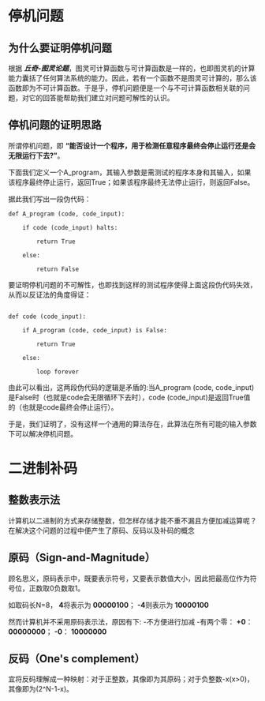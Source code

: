 # 停机问题

## 为什么要证明停机问题

根据 **_丘奇-图灵论题_**，图灵可计算函数与可计算函数是一样的，也即图灵机的计算能力囊括了任何算法系统的能力。因此，若有一个函数不是图灵可计算的，那么该函数即为不可计算函数。于是乎，停机问题便是一个与不可计算函数相关联的问题，对它的回答能帮助我们建立对问题可解性的认识。

## 停机问题的证明思路

所谓停机问题，即 **“能否设计一个程序，用于检测任意程序最终会停止运行还是会无限运行下去?”**。

下面我们定义一个A_program，其输入参数是需测试的程序本身和其输入，如果该程序最终停止运行，返回True；如果该程序最终无法停止运行，则返回False。

据此我们写出一段伪代码：
```
def A_program (code, code_input):

    if code (code_input) halts:

        return True

    else:

        return False
```
要证明停机问题的不可解性，也即找到这样的测试程序使得上面这段伪代码失效，从而以反证法的角度得证：
```

def code (code_input):

    if A_program (code, code_input) is False:

        return True

    else:

        loop forever
```
由此可以看出，这两段伪代码的逻辑是矛盾的:当A_program (code, code_input)是False时（也就是code会无限循环下去时），code (code_input)是返回True值的（也就是code最终会停止运行）。

于是，我们证明了，没有这样一个通用的算法存在，此算法在所有可能的输入参数下可以解决停机问题。

# 二进制补码

## 整数表示法

计算机以二进制的方式来存储整数，但怎样存储才能不重不漏且方便加减运算呢？在解决这个问题的过程中便产生了原码、反码以及补码的概念

## 原码（Sign-and-Magnitude）

顾名思义，原码表示中，既要表示符号，又要表示数值大小，因此把最高位作为符号位，正数取0负数取1。

如取码长N=8， **4**将表示为 **00000100**； **-4**则表示为 **10000100**

然而计算机并不采用原码表示法，原因有下:
-不方便进行加减
-有两个零： **+0**： **00000000**； **-0**： **10000000**

## 反码（One's complement）

宜将反码理解成一种映射：对于正整数，其像即为其原码；对于负整数-x(x>0)，其像即为(2^N-1-x)。

